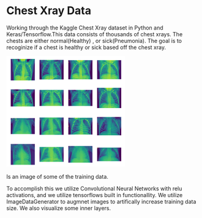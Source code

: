 # Chest Xray Data
Working through the Kaggle Chest Xray dataset in Python and Keras/Tensorflow.This data consists of thousands of chest xrays. The chests are either normal(Healthy) , or sick(Pneumonia). The goal is to recoginize if a chest is healthy or sick based off the chest xray.

![What is this](images/xray1.png)


Is an image of some of the training data.


To accomplish this we utilize Convolutional Neural Networks with relu activations, and we utilize tensorflows built in functionallity. We utilize ImageDataGenerator to augmnet images to artifically increase training data size. We also visualize some inner layers.
